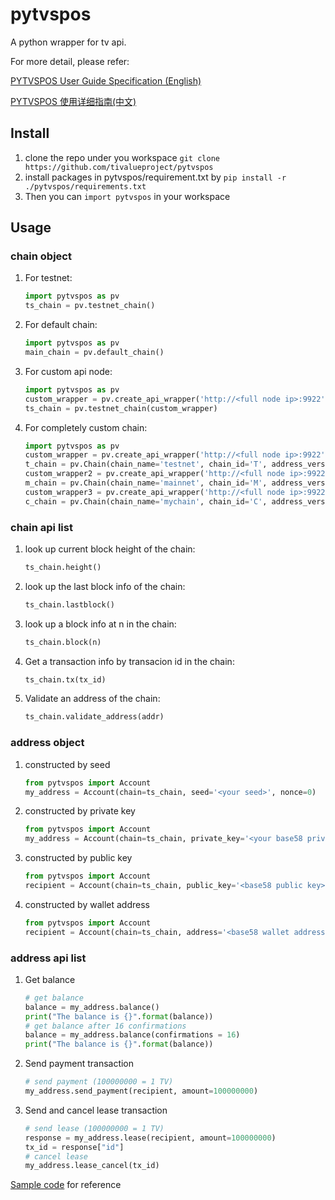 # pytvspos
A python wrapper for tv api.

For more detail, please refer:

[PYTVSPOS  User Guide Specification (English)](https://github.com/tivalueproject/pytvspos/wiki/PYTVSPOS-User-Guide-Specification-(English))

[PYTVSPOS  使用详细指南(中文)](https://github.com/tivalueproject/pytvspos/wiki/PYTVSPOS-%E4%BD%BF%E7%94%A8%E8%AF%A6%E7%BB%86%E6%8C%87%E5%8D%97(%E4%B8%AD%E6%96%87))


## Install 
1. clone the repo under you workspace
```git clone https://github.com/tivalueproject/pytvspos```
2. install packages in pytvspos/requirement.txt by 
```pip install -r ./pytvspos/requirements.txt```
3. Then you can ```import pytvspos``` in your workspace

## Usage

### chain object
1. For testnet:
    ```python
    import pytvspos as pv
    ts_chain = pv.testnet_chain()
    ```
2. For default chain:
    ```python
    import pytvspos as pv
    main_chain = pv.default_chain()
    ```

3. For custom api node:
    ```python
    import pytvspos as pv
    custom_wrapper = pv.create_api_wrapper('http://<full node ip>:9922', api_key='')
    ts_chain = pv.testnet_chain(custom_wrapper)
    ```

4. For completely custom chain:
    ```python
    import pytvspos as pv
    custom_wrapper = pv.create_api_wrapper('http://<full node ip>:9922', api_key='')
    t_chain = pv.Chain(chain_name='testnet', chain_id='T', address_version=5, api_wrapper=custom_wrapper)
    custom_wrapper2 = pv.create_api_wrapper('http://<full node ip>:9922', api_key='')
    m_chain = pv.Chain(chain_name='mainnet', chain_id='M', address_version=5, api_wrapper=custom_wrapper2)
    custom_wrapper3 = pv.create_api_wrapper('http://<full node ip>:9922', api_key='')
    c_chain = pv.Chain(chain_name='mychain', chain_id='C', address_version=1, api_wrapper=custom_wrapper3)
    ```

### chain api list
1. look up current block height of the chain:
    ```python
    ts_chain.height()
    ```

2. look up the last block info of the chain:
    ```python
    ts_chain.lastblock()
    ```


3. look up a block info at n in the chain:
    ```python
    ts_chain.block(n)
    ```

4. Get a transaction info by transacion id in the chain:
    ```python
    ts_chain.tx(tx_id)
    ```
    
5. Validate an address of the chain:
    ```python
    ts_chain.validate_address(addr)
    ```

### address object
1. constructed by seed
    ```python
    from pytvspos import Account
    my_address = Account(chain=ts_chain, seed='<your seed>', nonce=0)
    ```
2. constructed by private key
    ```python
    from pytvspos import Account
    my_address = Account(chain=ts_chain, private_key='<your base58 private key>')
    ```
3. constructed by public key
    ```python
    from pytvspos import Account
    recipient = Account(chain=ts_chain, public_key='<base58 public key>')
    ```
4. constructed by wallet address
    ```python
    from pytvspos import Account
    recipient = Account(chain=ts_chain, address='<base58 wallet address>')
    ```
 
### address api list
1. Get balance
    ```python
    # get balance
    balance = my_address.balance()
    print("The balance is {}".format(balance))
    # get balance after 16 confirmations 
    balance = my_address.balance(confirmations = 16)
    print("The balance is {}".format(balance))
    ```
2. Send payment transaction
    ```python
    # send payment (100000000 = 1 TV)
    my_address.send_payment(recipient, amount=100000000)
    ```
3. Send and cancel lease transaction
    ```python
    # send lease (100000000 = 1 TV)
    response = my_address.lease(recipient, amount=100000000)
    tx_id = response["id"]
    # cancel lease
    my_address.lease_cancel(tx_id)
    ```
    
[Sample code](https://github.com/tivalueproject/pytvspos/wiki/PYTVSPOS-User-Guide-Specification-(English)#sample-code) for reference
